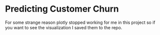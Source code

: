 # Predicting Customer Churn 

For some strange reason plotly stopped working for me in this project so if you want to see the visualization I saved them to the repo.
